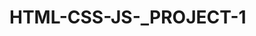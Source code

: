 # HTML-CSS-JS-_PROJECT-1

<!DOCTYPE html>
<html lang="en">
<head>
    <meta charset="UTF-8">
    <meta name="viewport" content="width=device-width, initial-scale=1.0">
    <title>Document</title>
    <style>
       .length{
        padding: 10px 50px;
        font-size: 17px ;
        border: 2px solid black;
        margin: 30px;
        border-radius: 20px;
       
         }
         .button{
            height: 50px;
            width: 100px ;
            font-size: 25px;
            color: white;
            background-color: blue;
            border-radius: 20px;
            margin: 30px;
         }
         .body{
            background-color: pink ;
         }
         .err{
            color: soild red;
            background-color: white;
         }
    </style>
</head>
<body class = " body">
    <form id="myform" onsubmit="return error()">
        <b>Name  :  </b>
        <div>
             <input type="text" placeholder="Enter name" size="30" class="length" id="name"> <span class ="err"> </span>
        </div>
        
        <b>User Id :  </b>
        <div>
             <input type="text" placeholder="Enter UserId" size="30" class="length" id="id"> <span class ="err"> </span>
        </div>
        
        <b>Phone number : </b>
        <div>
            <input type="number" placeholder="Enter phonenumber" size="10"  class="length" id="phone" > <span class ="err"> </span>
        </div>
        <b>Gender : </b>
        <br>
        <div  >
             <input type="radio" name="gen" value="Male"  >  <b>Male</b>
            <input type="radio" name="gen" value= "Female"  >  <b>Female</b>
            <input type="radio" name="gen" value="Others"  >  <b>Others</b>
        </div>
        <br>
        <b>E-mail : </b>
        <div>
             <input type="email" placeholder="Enter emailId" size="30" class="length" id="email"> <span class ="err"> </span>
        </div>
        
        <b>Password : </b>
        <div>
             <input type="password" placeholder="Enter password" size="15" class="length" id="pass" > <span class ="err"> </span>
        </div>
        
        <b>Conform-Password : </b>
        <div>
           <input type="password" placeholder="Conform-Password" size="15" class="length" id = "cpass"><span class ="err"> </span>
        </div>
       
        <div>
           <input type="submit" class = "button">
        </div>
    </form>
    <script>
       
        function error() {
           
            let name = document.getElementById("name");
            let id = document.getElementById("id");
            let phone = document.getElementById("phone");
            let pass = document.getElementById("pass");
            let cpass = document.getElementById("cpass");
            
             let retVal = true ;

             let err = document.getElementsByClassName("err");
             for(let j = 0 ; j < err.length ; j++){
                err[j].innerHTML = " " ;
             }
           if(name.value.length <= 10){
            let elm = name.nextElementSibling ;
            elm.innerHTML = "Please enter more than 10 characters" ;
            retVal = false ;
           }
          
           if(id.value.length <= 10){
            let elm = id.nextElementSibling ;
            elm.innerHTML = "Please enter more than 10 characters" ;
            retVal = false ;
           }

           if(phone.value.length < 10 || phone.value.length > 10){
            let elm = phone.nextElementSibling ;
            elm.innerHTML = "Please enter 10 digit phone number" ;
            retVal = false ;
           }

           if(pass.value.length < 7 ){
            let elm = pass.nextElementSibling ;
            elm.innerHTML = "Please enter stong password" ;
            retVal = false ;
           }
           if(pass.value != cpass.value ){
            let elm = cpass.nextElementSibling ;
            elm.innerHTML = "Please enter same password entered above" ;
            retVal = false ;
           }

           
           return retVal ;

        }
    </script>
</body>
</html>
